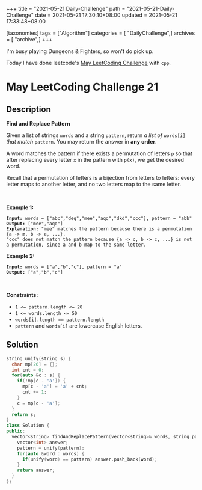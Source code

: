 +++
title = "2021-05-21 Daily-Challenge"
path = "2021-05-21-Daily-Challenge"
date = 2021-05-21 17:30:10+08:00
updated = 2021-05-21 17:33:48+08:00

[taxonomies]
tags = ["Algorithm"]
categories = [ "DailyChallenge",]
archives = [ "archive",]
+++

I'm busy playing Dungeons & Fighters, so won't do pick up.

Today I have done leetcode's [May LeetCoding Challenge](https://leetcode.com/explore/challenge/card/may-leetcoding-challenge-2021/600/week-3-may-15th-may-21st/3750/) with `cpp`.

<!-- more -->

# May LeetCoding Challenge 21

## Description

**Find and Replace Pattern**

<p>Given a list of strings <code>words</code> and a string <code>pattern</code>, return <em>a list of</em> <code>words[i]</code> <em>that match</em> <code>pattern</code>. You may return the answer in <strong>any order</strong>.</p>

<p>A word matches the pattern if there exists a permutation of letters <code>p</code> so that after replacing every letter <code>x</code> in the pattern with <code>p(x)</code>, we get the desired word.</p>

<p>Recall that a permutation of letters is a bijection from letters to letters: every letter maps to another letter, and no two letters map to the same letter.</p>

<p>&nbsp;</p>
<p><strong>Example 1:</strong></p>

<pre><code><strong>Input:</strong> words = [&quot;abc&quot;,&quot;deq&quot;,&quot;mee&quot;,&quot;aqq&quot;,&quot;dkd&quot;,&quot;ccc&quot;], pattern = &quot;abb&quot;
<strong>Output:</strong> [&quot;mee&quot;,&quot;aqq&quot;]
<strong>Explanation:</strong> &quot;mee&quot; matches the pattern because there is a permutation {a -&gt; m, b -&gt; e, ...}. 
&quot;ccc&quot; does not match the pattern because {a -&gt; c, b -&gt; c, ...} is not a permutation, since a and b map to the same letter.</code></pre>

<p><strong>Example 2:</strong></p>

<pre><code><strong>Input:</strong> words = [&quot;a&quot;,&quot;b&quot;,&quot;c&quot;], pattern = &quot;a&quot;
<strong>Output:</strong> [&quot;a&quot;,&quot;b&quot;,&quot;c&quot;]</code></pre>

<p>&nbsp;</p>
<p><strong>Constraints:</strong></p>

<ul>
	<li><code>1 &lt;= pattern.length &lt;= 20</code></li>
	<li><code>1 &lt;= words.length &lt;= 50</code></li>
	<li><code>words[i].length == pattern.length</code></li>
	<li><code>pattern</code> and <code>words[i]</code> are lowercase English letters.</li>
</ul>

## Solution

``` cpp
string unify(string s) {
  char mp[26] = {};
  int cnt = 0;
  for(auto &c : s) {
    if(!mp[c - 'a']) {
      mp[c - 'a'] = 'a' + cnt;
      cnt += 1;
    }
    c = mp[c - 'a'];
  }
  return s;
}
class Solution {
public:
  vector<string> findAndReplacePattern(vector<string>& words, string pattern) {
    vector<int> answer;
    pattern = unify(pattern);
    for(auto &word : words) {
      if(unify(word) == pattern) answer.push_back(word);
    }
    return answer;
  }
};
```

